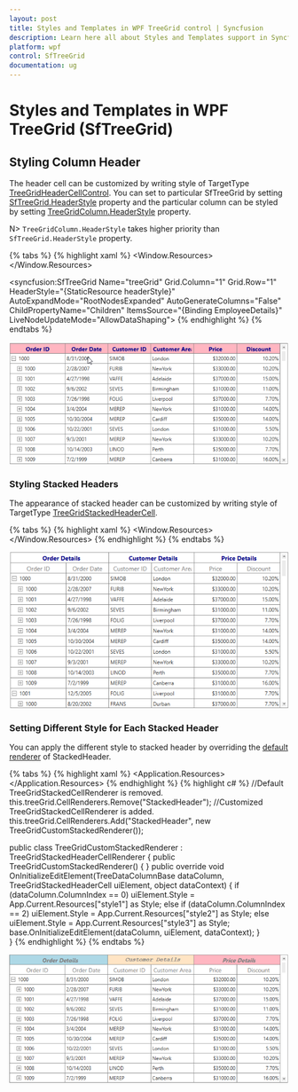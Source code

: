 ```yaml
---
layout: post
title: Styles and Templates in WPF TreeGrid control | Syncfusion
description: Learn here all about Styles and Templates support in Syncfusion WPF TreeGrid (SfTreeGrid) control and more.
platform: wpf
control: SfTreeGrid
documentation: ug
---
```


# Styles and Templates in WPF TreeGrid (SfTreeGrid)

## Styling Column Header

The header cell can be customized by writing style of TargetType [TreeGridHeaderCellControl](https://help.syncfusion.com/cr/wpf/Syncfusion.UI.Xaml.TreeGrid.TreeGridHeaderCell.html). You can set to particular SfTreeGrid by setting [SfTreeGrid.HeaderStyle](https://help.syncfusion.com/cr/wpf/Syncfusion.UI.Xaml.TreeGrid.SfTreeGrid.html#Syncfusion_UI_Xaml_TreeGrid_SfTreeGrid_HeaderStyle) property and the particular column can be styled by setting [TreeGridColumn.HeaderStyle](https://help.syncfusion.com/cr/wpf/Syncfusion.UI.Xaml.TreeGrid.SfTreeGrid.html#Syncfusion_UI_Xaml_TreeGrid_SfTreeGrid_HeaderStyleProperty) property.

N> `TreeGridColumn.HeaderStyle` takes higher priority than `SfTreeGrid.HeaderStyle` property.

{% tabs %}
{% highlight xaml %}
<Window.Resources>
    <Style TargetType="syncfusion:TreeGridHeaderCell" x:Key="headerStyle">
        <Setter Property="FontWeight" Value="Bold"/>
        <Setter Property="FontSize" Value="14"/>
        <Setter Property="Background" Value="LightPink"/>
        <Setter Property="Foreground" Value="DarkBlue"/>
    </Style>
</Window.Resources>

<syncfusion:SfTreeGrid Name="treeGrid" Grid.Column="1" Grid.Row="1"
                                HeaderStyle="{StaticResource headerStyle}"
                                AutoExpandMode="RootNodesExpanded"
                                AutoGenerateColumns="False"
                                ChildPropertyName="Children"
                                ItemsSource="{Binding EmployeeDetails}"
                                LiveNodeUpdateMode="AllowDataShaping">
{% endhighlight %}
{% endtabs %}

![Customizing Header Cell in WPF TreeGrid Column](Styles-and-Templates_images/wpf-treegrid-header-cell-customization.png)

### Styling Stacked Headers

The appearance of stacked header can be customized by writing style of TargetType [TreeGridStackedHeaderCell](https://help.syncfusion.com/cr/wpf/Syncfusion.UI.Xaml.TreeGrid.TreeGridStackedHeaderCell.html).

{% tabs %}
{% highlight xaml %}
<Window.Resources>
    <Style TargetType="syncfusion:TreeGridStackedHeaderCell">
        <Setter Property="FontWeight" Value="Bold"/>
        <Setter Property="FontSize" Value="14"/>
        <Setter Property="Foreground" Value="DarkBlue"/>
    </Style>
</Window.Resources>
{% endhighlight %}
{% endtabs %}

![Customizing Stacked Header in WPF TreeGrid Column](Styles-and-Templates_images/wpf-treegrid-stacked-headers.png)

### Setting Different Style for Each Stacked Header

You can apply the different style to stacked header by overriding the [default renderer](https://help.syncfusion.com/cr/wpf/Syncfusion.UI.Xaml.TreeGrid.Cells.TreeGridCellRendererCollection.html#Syncfusion_UI_Xaml_TreeGrid_Cells_TreeGridCellRendererCollection_ContainsValue_Syncfusion_UI_Xaml_TreeGrid_Cells_TreeGridCellRendererBase_) of StackedHeader.

{% tabs %}
{% highlight xaml %}
<Application.Resources>
    <Style x:Key="style1" TargetType="syncfusion:TreeGridStackedHeaderCell">
        <Setter Property="Background" Value="LightBlue" />
        <Setter Property="FontFamily" Value="Segoe UI" />
        <Setter Property="FontStyle" Value="Italic" />
        <Setter Property="FontWeight" Value="Bold"/>
    </Style>
    <Style x:Key="style2" TargetType="syncfusion:TreeGridStackedHeaderCell">
        <Setter Property="Background" Value="Bisque" />
        <Setter Property="FontFamily" Value="Courier New" />
        <Setter Property="FontStyle" Value="Oblique" />
        <Setter Property="FontWeight" Value="Bold"/>
    </Style>
    <Style x:Key="style3" TargetType="syncfusion:TreeGridStackedHeaderCell">
        <Setter Property="Background" Value="LightPink" />
        <Setter Property="FontFamily" Value="Segoe UI" />
        <Setter Property="FontStyle" Value="Oblique" />
        <Setter Property="FontWeight" Value="Bold"/>
    </Style>
</Application.Resources>
{% endhighlight %}
{% highlight c# %}
//Default TreeGridStackedCellRenderer is removed.
this.treeGrid.CellRenderers.Remove("StackedHeader");
//Customized TreeGridStackedCellRenderer is added.
this.treeGrid.CellRenderers.Add("StackedHeader", new TreeGridCustomStackedRenderer());

public class TreeGridCustomStackedRenderer : TreeGridStackedHeaderCellRenderer
{
    public TreeGridCustomStackedRenderer()
    {
    }
    public override void OnInitializeEditElement(TreeDataColumnBase dataColumn, TreeGridStackedHeaderCell uiElement, object dataContext)
    {
        if (dataColumn.ColumnIndex == 0)
            uiElement.Style = App.Current.Resources["style1"] as Style;
        else if (dataColumn.ColumnIndex == 2)
            uiElement.Style = App.Current.Resources["style2"] as Style;
        else 
            uiElement.Style = App.Current.Resources["style3"] as Style;
        base.OnInitializeEditElement(dataColumn, uiElement, dataContext);
    }        
}
{% endhighlight %}
{% endtabs %}

![Changing Stacked Header Text Style in WPF TreeGrid Column](Styles-and-Templates_images/wpf-treegrid-stacked-header-text-style.png)
